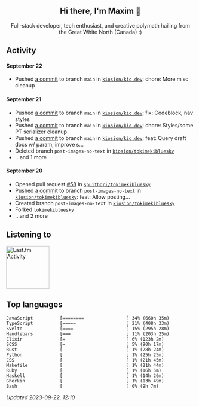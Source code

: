 <!-- deno-fmt-ignore-file -->
<div align="center">
  <h2>Hi there, I'm Maxim 👋</h2>
  <p>Full-stack developer, tech enthusiast, and creative polymath hailing from the Great White North (Canada) :)</p>
</div>


## Activity


#### September 22
* Pushed [a commit](https://github.com/kiosion/kio.dev/commit/629ac882dae1c398cb74113d68471735546a70a3) to branch `main` in [`kiosion/kio.dev`](https://github.com/kiosion/kio.dev): chore: More misc cleanup

#### September 21
* Pushed [a commit](https://github.com/kiosion/kio.dev/commit/e72a95b05b01f3ac09d22eefb1a432935f8112df) to branch `main` in [`kiosion/kio.dev`](https://github.com/kiosion/kio.dev): fix: Codeblock, nav styles
* Pushed [a commit](https://github.com/kiosion/kio.dev/commit/3f889cfe79b23e9473036c98dd1e709ff8fb6f5c) to branch `main` in [`kiosion/kio.dev`](https://github.com/kiosion/kio.dev): chore: Styles/some PT serializer cleanup
* Pushed [a commit](https://github.com/kiosion/kio.dev/commit/c4fa9eb8857674967e66754246f6e3fb6c8c06e7) to branch `main` in [`kiosion/kio.dev`](https://github.com/kiosion/kio.dev): feat: Query draft docs w/ param, improve s...
* Deleted branch `post-images-no-text` in [`kiosion/tokimekibluesky`](https://github.com/kiosion/tokimekibluesky)
* ...and 1 more

#### September 20
* Opened pull request [#58](https://github.com/spuithori/tokimekibluesky/pull/58) in [`spuithori/tokimekibluesky`](https://github.com/spuithori/tokimekibluesky)
* Pushed [a commit](https://github.com/kiosion/tokimekibluesky/commit/c7a4947d25750e23b0b9a17c9e290eed38d10ac5) to branch `post-images-no-text` in [`kiosion/tokimekibluesky`](https://github.com/kiosion/tokimekibluesky): feat: Allow posting...
* Created branch `post-images-no-text` in [`kiosion/tokimekibluesky`](https://github.com/kiosion/tokimekibluesky)
* Forked [`tokimekibluesky`](https://github.com/kiosion/tokimekibluesky)
* ...and 2 more


## Listening to

<a href="https://github.com/kiosion/toru"><picture>
  <source media="(prefers-color-scheme: dark)" srcset="https://toru.kio.dev/api/v1/kiosion?blur&border_width=0&border_radius=38&theme=nord">
  <source media="(prefers-color-scheme: light)" srcset="https://toru.kio.dev/api/v1/kiosion?blur&border_width=0&border_radius=38&theme=light">
  <img alt="Last.fm Activity" src="https://toru.kio.dev/api/v1/kiosion?blur&border_width=0&border_radius=38" height="115" />
</picture></a>


## Top languages

```
JavaScript          [========                ] 34% (660h 35m)
TypeScript          [=====                   ] 21% (408h 33m)
Svelte              [====                    ] 15% (295h 28m)
Handlebars          [===                     ] 11% (203h 25m)
Elixir              [=                       ] 6% (123h 2m)
SCSS                [=                       ] 5% (90h 17m)
Rust                [                        ] 1% (28h 24m)
Python              [                        ] 1% (25h 25m)
CSS                 [                        ] 1% (21h 45m)
Makefile            [                        ] 1% (21h 44m)
Ruby                [                        ] 1% (16h 5m)
Haskell             [                        ] 1% (14h 26m)
Gherkin             [                        ] 1% (13h 49m)
Bash                [                        ] 0% (9h 7m)
```

_Updated 2023-09-22, 12:10_
